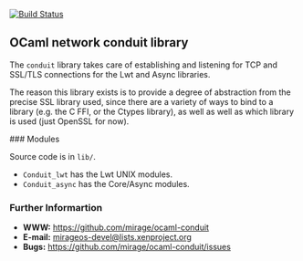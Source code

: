 [![Build Status](https://travis-ci.org/mirage/ocaml-conduit.svg?branch=master)](https://travis-ci.org/mirage/ocaml-conduit)

## OCaml network conduit library

The `conduit` library takes care of establishing and listening for 
TCP and SSL/TLS connections for the Lwt and Async libraries.

The reason this library exists is to provide a degree of abstraction
from the precise SSL library used, since there are a variety of ways
to bind to a library (e.g. the C FFI, or the Ctypes library), as well
as well as which library is used (just OpenSSL for now).

### Modules

Source code is in `lib/`.

* `Conduit_lwt` has the Lwt UNIX modules.
* `Conduit_async` has the Core/Async modules.

### Further Informartion

* **WWW:** https://github.com/mirage/ocaml-conduit
* **E-mail:** <mirageos-devel@lists.xenproject.org>
* **Bugs:** https://github.com/mirage/ocaml-conduit/issues
